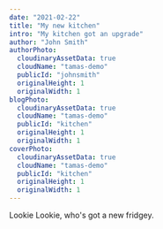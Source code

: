 ```yaml
---
date: "2021-02-22"
title: "My new kitchen"
intro: "My kitchen got an upgrade"
author: "John Smith"
authorPhoto:
  cloudinaryAssetData: true
  cloudName: "tamas-demo"
  publicId: "johnsmith"
  originalHeight: 1
  originalWidth: 1
blogPhoto:
  cloudinaryAssetData: true
  cloudName: "tamas-demo"
  publicId: "kitchen"
  originalHeight: 1
  originalWidth: 1
coverPhoto:
  cloudinaryAssetData: true
  cloudName: "tamas-demo"
  publicId: "kitchen"
  originalHeight: 1
  originalWidth: 1
---
```


Lookie Lookie, who's got a new fridgey.
